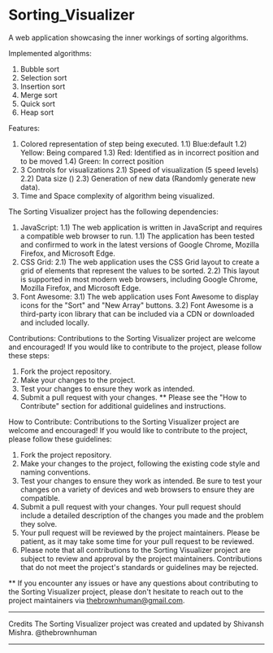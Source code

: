 # Sorting_Visualizer

A web application showcasing the inner workings of sorting algorithms.

Implemented algorithms:
1) Bubble sort
2) Selection sort
3) Insertion sort
4) Merge sort
5) Quick sort
6) Heap sort

Features:
1) Colored representation of step being executed.
  1.1) Blue:default
  1.2) Yellow: Being compared
  1.3) Red: Identified as in incorrect position and to be moved
  1.4) Green: In correct position 
2) 3 Controls for visualizations
  2.1) Speed of visualization (5 speed levels)
  2.2) Data size ()
  2.3) Generation of new data (Randomly generate new data).
3) Time and Space complexity of algorithm being visualized.

The Sorting Visualizer project has the following dependencies:
1) JavaScript: 
  1.1) The web application is written in JavaScript and requires a compatible web browser to run. 
  1.1) The application has been tested and confirmed to work in the latest versions of Google Chrome, Mozilla Firefox, and Microsoft Edge.
2) CSS Grid: 
  2.1) The web application uses the CSS Grid layout to create a grid of elements that represent the values to be sorted. 
  2.2) This layout is supported in most modern web browsers, including Google Chrome, Mozilla Firefox, and Microsoft Edge.
3) Font Awesome: 
  3.1) The web application uses Font Awesome to display icons for the "Sort" and "New Array" buttons. 
  3.2) Font Awesome is a third-party icon library that can be included via a CDN or downloaded and included locally.

Contributions:
Contributions to the Sorting Visualizer project are welcome and encouraged! 
If you would like to contribute to the project, please follow these steps:
1) Fork the project repository.
2) Make your changes to the project.
3) Test your changes to ensure they work as intended.
4) Submit a pull request with your changes.
** Please see the "How to Contribute" section for additional guidelines and instructions.

How to Contribute:
Contributions to the Sorting Visualizer project are welcome and encouraged! 
If you would like to contribute to the project, please follow these guidelines:
1) Fork the project repository.
2) Make your changes to the project, following the existing code style and naming conventions.
3) Test your changes to ensure they work as intended. 
   Be sure to test your changes on a variety of devices and web browsers to ensure they are compatible.
4) Submit a pull request with your changes. Your pull request should include a detailed description of the changes you made and the problem they solve.
5) Your pull request will be reviewed by the project maintainers. Please be patient, as it may take some time for your pull request to be reviewed.
6) Please note that all contributions to the Sorting Visualizer project are subject to review and approval by the project maintainers. Contributions that do not meet      the project's standards or guidelines may be rejected.

** If you encounter any issues or have any questions about contributing to the Sorting Visualizer project, please don't hesitate to reach out to the project maintainers via thebrownhuman@gmail.com.  

******************************
Credits
The Sorting Visualizer project was created and updated by Shivansh Mishra.
@thebrownhuman
******************************

